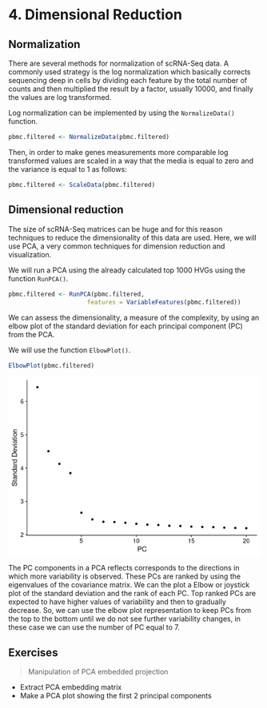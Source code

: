 # 4. Dimensional Reduction


## Normalization

There are several methods for normalization of scRNA-Seq data. A commonly
used strategy is the log normalization which basically corrects sequencing
deep in cells by dividing each feature by the total number of counts and
then multiplied the result by a factor, usually 10000, and finally the
values are log transformed.

Log normalization can be implemented by using the `NormalizeData()` function.


```r
pbmc.filtered <- NormalizeData(pbmc.filtered)
```

Then, in order to make genes measurements more comparable log transformed
values are scaled in a way that the media is equal to zero and the variance
is equal to 1 as follows:


```r
pbmc.filtered <- ScaleData(pbmc.filtered)
```



## Dimensional reduction


The size of scRNA-Seq matrices can be huge and for this reason techniques to reduce the dimensionality
of this data are used. Here, we will use PCA, a very common techniques for dimension
reduction and visualization.

We will run a PCA using the already calculated top 1000 HVGs using the function `RunPCA()`.


```r
pbmc.filtered <- RunPCA(pbmc.filtered, 
                      features = VariableFeatures(pbmc.filtered))
```

We can assess the dimensionality, a measure of the complexity, by using an
elbow plot of the standard deviation for each principal component (PC)
from the PCA.

We will use the function `ElbowPlot()`.



```r
ElbowPlot(pbmc.filtered)
```

<img src="04-Normalization_and_Dimensional_Reduction_files/figure-html/unnamed-chunk-2-1.png" style="display: block; margin: auto;" />

The PC components in a PCA reflects corresponds to the directions in which
more variability is observed. These PCs are ranked by using the eigenvalues
of the covariance matrix. We can the plot a Elbow or joystick plot of the 
standard deviation and the rank of each PC. Top ranked PCs are expected to 
have higher values of variability and then to gradually decrease. So, we
can use the elbow plot representation to keep PCs from the top to the bottom
until we do not see further variability changes, in these case we can use 
the number of PC equal to 7.


## Exercises

> Manipulation of PCA embedded projection

 * Extract PCA embedding matrix
 * Make a PCA plot showing the first 2 principal components 
 




